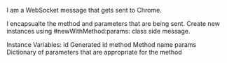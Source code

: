 I am a WebSocket message that gets sent to Chrome.

I encapsualte the method and parameters that are being sent. Create new instances using #newWithMethod:params: class side message.

Instance Variables:
	id <Number>		Generated id
	method <String>	Method name
	params <Dictionary>	Dictionary of parameters that are appropriate for the method

